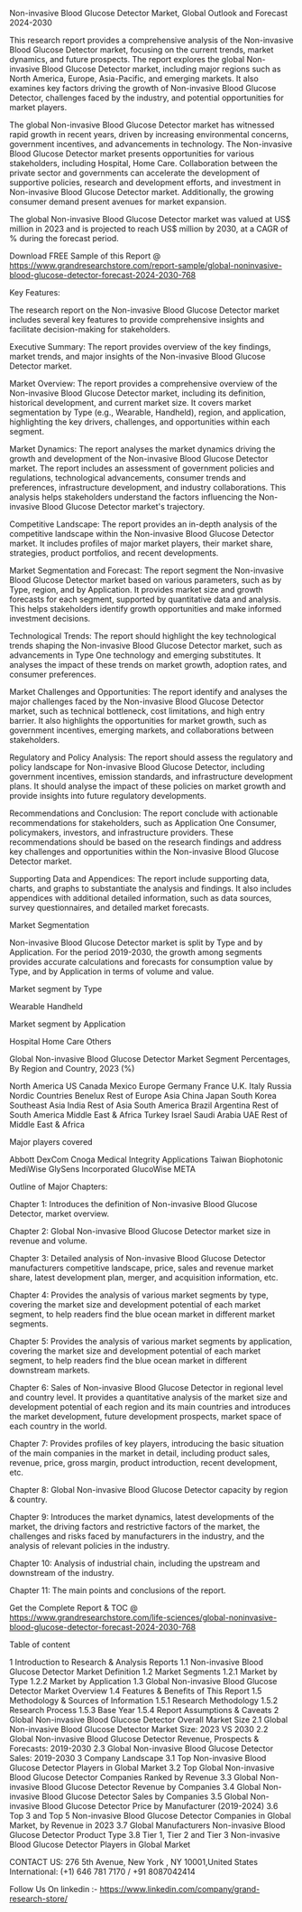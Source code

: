 Non-invasive Blood Glucose Detector Market, Global Outlook and Forecast 2024-2030

This research report provides a comprehensive analysis of the Non-invasive Blood Glucose Detector market, focusing on the current trends, market dynamics, and future prospects. The report explores the global Non-invasive Blood Glucose Detector market, including major regions such as North America, Europe, Asia-Pacific, and emerging markets. It also examines key factors driving the growth of Non-invasive Blood Glucose Detector, challenges faced by the industry, and potential opportunities for market players.

The global Non-invasive Blood Glucose Detector market has witnessed rapid growth in recent years, driven by increasing environmental concerns, government incentives, and advancements in technology. The Non-invasive Blood Glucose Detector market presents opportunities for various stakeholders, including Hospital, Home Care. Collaboration between the private sector and governments can accelerate the development of supportive policies, research and development efforts, and investment in Non-invasive Blood Glucose Detector market. Additionally, the growing consumer demand present avenues for market expansion.

The global Non-invasive Blood Glucose Detector market was valued at US$ million in 2023 and is projected to reach US$ million by 2030, at a CAGR of % during the forecast period.

Download FREE Sample of this Report @ https://www.grandresearchstore.com/report-sample/global-noninvasive-blood-glucose-detector-forecast-2024-2030-768


Key Features:

The research report on the Non-invasive Blood Glucose Detector market includes several key features to provide comprehensive insights and facilitate decision-making for stakeholders.

Executive Summary: The report provides overview of the key findings, market trends, and major insights of the Non-invasive Blood Glucose Detector market.

Market Overview: The report provides a comprehensive overview of the Non-invasive Blood Glucose Detector market, including its definition, historical development, and current market size. It covers market segmentation by Type (e.g., Wearable, Handheld), region, and application, highlighting the key drivers, challenges, and opportunities within each segment.

Market Dynamics: The report analyses the market dynamics driving the growth and development of the Non-invasive Blood Glucose Detector market. The report includes an assessment of government policies and regulations, technological advancements, consumer trends and preferences, infrastructure development, and industry collaborations. This analysis helps stakeholders understand the factors influencing the Non-invasive Blood Glucose Detector market's trajectory.

Competitive Landscape: The report provides an in-depth analysis of the competitive landscape within the Non-invasive Blood Glucose Detector market. It includes profiles of major market players, their market share, strategies, product portfolios, and recent developments.

Market Segmentation and Forecast: The report segment the Non-invasive Blood Glucose Detector market based on various parameters, such as by Type, region, and by Application. It provides market size and growth forecasts for each segment, supported by quantitative data and analysis. This helps stakeholders identify growth opportunities and make informed investment decisions.

Technological Trends: The report should highlight the key technological trends shaping the Non-invasive Blood Glucose Detector market, such as advancements in Type One technology and emerging substitutes. It analyses the impact of these trends on market growth, adoption rates, and consumer preferences.

Market Challenges and Opportunities: The report identify and analyses the major challenges faced by the Non-invasive Blood Glucose Detector market, such as technical bottleneck, cost limitations, and high entry barrier. It also highlights the opportunities for market growth, such as government incentives, emerging markets, and collaborations between stakeholders.

Regulatory and Policy Analysis: The report should assess the regulatory and policy landscape for Non-invasive Blood Glucose Detector, including government incentives, emission standards, and infrastructure development plans. It should analyse the impact of these policies on market growth and provide insights into future regulatory developments.

Recommendations and Conclusion: The report conclude with actionable recommendations for stakeholders, such as Application One Consumer, policymakers, investors, and infrastructure providers. These recommendations should be based on the research findings and address key challenges and opportunities within the Non-invasive Blood Glucose Detector market.

Supporting Data and Appendices: The report include supporting data, charts, and graphs to substantiate the analysis and findings. It also includes appendices with additional detailed information, such as data sources, survey questionnaires, and detailed market forecasts.

Market Segmentation



Non-invasive Blood Glucose Detector market is split by Type and by Application. For the period 2019-2030, the growth among segments provides accurate calculations and forecasts for consumption value by Type, and by Application in terms of volume and value.


Market segment by Type



Wearable
Handheld


Market segment by Application



Hospital
Home Care
Others


Global Non-invasive Blood Glucose Detector Market Segment Percentages, By Region and Country, 2023 (%)



North America
US
Canada
Mexico
Europe
Germany
France
U.K.
Italy
Russia
Nordic Countries
Benelux
Rest of Europe
Asia
China
Japan
South Korea
Southeast Asia
India
Rest of Asia
South America
Brazil
Argentina
Rest of South America
Middle East & Africa
Turkey
Israel
Saudi Arabia
UAE
Rest of Middle East & Africa


Major players covered



Abbott
DexCom
Cnoga Medical
Integrity Applications
Taiwan Biophotonic
MediWise
GlySens Incorporated
GlucoWise
META


Outline of Major Chapters:

Chapter 1: Introduces the definition of Non-invasive Blood Glucose Detector, market overview.

Chapter 2: Global Non-invasive Blood Glucose Detector market size in revenue and volume.

Chapter 3: Detailed analysis of Non-invasive Blood Glucose Detector manufacturers competitive landscape, price, sales and revenue market share, latest development plan, merger, and acquisition information, etc.

Chapter 4: Provides the analysis of various market segments by type, covering the market size and development potential of each market segment, to help readers find the blue ocean market in different market segments.

Chapter 5: Provides the analysis of various market segments by application, covering the market size and development potential of each market segment, to help readers find the blue ocean market in different downstream markets.

Chapter 6: Sales of Non-invasive Blood Glucose Detector in regional level and country level. It provides a quantitative analysis of the market size and development potential of each region and its main countries and introduces the market development, future development prospects, market space of each country in the world.

Chapter 7: Provides profiles of key players, introducing the basic situation of the main companies in the market in detail, including product sales, revenue, price, gross margin, product introduction, recent development, etc.

Chapter 8: Global Non-invasive Blood Glucose Detector capacity by region & country.

Chapter 9: Introduces the market dynamics, latest developments of the market, the driving factors and restrictive factors of the market, the challenges and risks faced by manufacturers in the industry, and the analysis of relevant policies in the industry.

Chapter 10: Analysis of industrial chain, including the upstream and downstream of the industry.

Chapter 11: The main points and conclusions of the report.

Get the Complete Report & TOC @ https://www.grandresearchstore.com/life-sciences/global-noninvasive-blood-glucose-detector-forecast-2024-2030-768

Table of content

1 Introduction to Research & Analysis Reports
1.1 Non-invasive Blood Glucose Detector Market Definition
1.2 Market Segments
1.2.1 Market by Type
1.2.2 Market by Application
1.3 Global Non-invasive Blood Glucose Detector Market Overview
1.4 Features & Benefits of This Report
1.5 Methodology & Sources of Information
1.5.1 Research Methodology
1.5.2 Research Process
1.5.3 Base Year
1.5.4 Report Assumptions & Caveats
2 Global Non-invasive Blood Glucose Detector Overall Market Size
2.1 Global Non-invasive Blood Glucose Detector Market Size: 2023 VS 2030
2.2 Global Non-invasive Blood Glucose Detector Revenue, Prospects & Forecasts: 2019-2030
2.3 Global Non-invasive Blood Glucose Detector Sales: 2019-2030
3 Company Landscape
3.1 Top Non-invasive Blood Glucose Detector Players in Global Market
3.2 Top Global Non-invasive Blood Glucose Detector Companies Ranked by Revenue
3.3 Global Non-invasive Blood Glucose Detector Revenue by Companies
3.4 Global Non-invasive Blood Glucose Detector Sales by Companies
3.5 Global Non-invasive Blood Glucose Detector Price by Manufacturer (2019-2024)
3.6 Top 3 and Top 5 Non-invasive Blood Glucose Detector Companies in Global Market, by Revenue in 2023
3.7 Global Manufacturers Non-invasive Blood Glucose Detector Product Type
3.8 Tier 1, Tier 2 and Tier 3 Non-invasive Blood Glucose Detector Players in Global Market

CONTACT US:
276 5th Avenue, New York , NY 10001,United States
International: (+1) 646 781 7170 / +91 8087042414

Follow Us On linkedin :- https://www.linkedin.com/company/grand-research-store/
